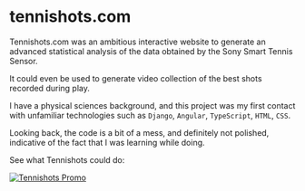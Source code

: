 # tennishots.com

Tennishots.com was an ambitious interactive website to generate an advanced statistical analysis of the data obtained by the Sony Smart Tennis Sensor.

It could even be used to generate video collection of the best shots recorded during play.

I have a physical sciences background, and this project was my first contact with unfamiliar technologies such as `Django`, `Angular`, `TypeScript`, `HTML`, `CSS`.

Looking back, the code is a bit of a mess, and definitely not polished, indicative of the fact that I was learning while doing.

See what Tennishots could do:

[![Tennishots Promo](https://img.youtube.com/vi/mfhU6Y2vWd0/0.jpg)](https://www.youtube.com/watch?v=mfhU6Y2vWd0)
